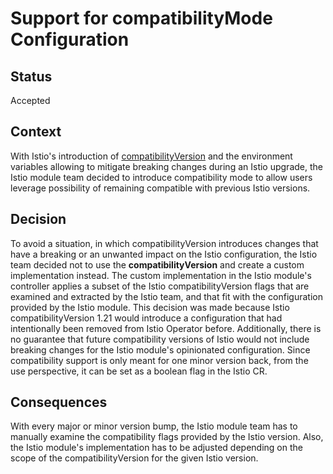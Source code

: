 # Support for **compatibilityMode** Configuration

## Status

Accepted

## Context

With Istio's introduction of [compatibilityVersion](https://istio.io/latest/news/releases/1.21.x/announcing-1.21/#easing-upgrades-with-compatibility-versions) and the environment variables allowing to mitigate breaking changes during an Istio upgrade, the Istio module team decided to introduce compatibility mode to allow users leverage possibility of remaining compatible with previous Istio versions.

## Decision

To avoid a situation, in which compatibilityVersion introduces changes that have a breaking or an unwanted impact on the Istio configuration, the Istio team decided not to use the **compatibilityVersion** and create a custom implementation instead. The custom implementation in the Istio module's controller applies a subset of the Istio compatibilityVersion flags that are examined and extracted by the Istio team, and that fit with the configuration provided by the Istio module. This decision was made because Istio compatibilityVersion 1.21 would introduce a configuration that had intentionally been removed from Istio Operator before. Additionally, there is no guarantee that future compatibility versions of Istio would not include breaking changes for the Istio module's opinionated configuration. Since compatibility support is only meant for one minor version back, from the use perspective, it can be set as a boolean flag in the Istio CR.

## Consequences

With every major or minor version bump, the Istio module team has to manually examine the compatibility flags provided by the Istio version. Also, the Istio module's implementation has to be adjusted depending on the scope of the compatibilityVersion for the given Istio version.

